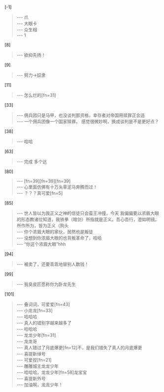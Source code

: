 
[-1] 
>--- 爪<br>
>--- 大眼卡<br>
>--- 众生相<br>
>--- 1<br>

[8] 
>--- 欲抑先扬！<br>

[9] 
>--- 努力->奴隶<br>

[11] 
>--- 怎么烂的[fn=31]<br>

[33] 
>--- 佣兵团只是马甲，也没谈判那资格，幸存者对帝国用赎罪正合适<br>
>--- 一个佣兵团像一个国家赎罪。
感觉很微妙啊，换成谈判是不是更好点？<br>

[38] 
>--- 哈哈<br>

[63] 
>--- 完成
多个达<br>

[80] 
>--- [fn=39][fn=39][fn=39]<br>
>--- 心里面仿佛有十万头草泥马奔腾而过！<br>
>--- ？？？真可爱[fn=5]<br>

[85] 
>--- 世人皆以为我正义之神的信徒只会蛮王冲撞，今天 我偏偏要以浓眉大眼的形态教诸位知道，我铁拳（暗剑）所指就是正义。吾心吾行，澄如明镜。所作所为，皆为正义（狗头<br>
>--- 你个浓眉大眼的家伙，居然也是叛徒<br>
>--- 没想到你浓眉大眼的也背叛革命了，哈哈<br>
>--- “你这个浓眉大眼”hhh<br>

[94] 
>--- 被卖了，还要乖乖地替别人数钱！<br>

[99] 
>--- 我臭皮匠愿称你为卧龙先生<br>

[101] 
>--- 叠词词，可爱爱[fn=43]<br>
>--- 小龙龙[fn=33]<br>
>--- 哈哈哈<br>
>--- 真人的错别字越来越多了<br>
>--- 哈哈哈<br>
>--- 龙龙少年[fn=31]<br>
>--- 龙龙哥<br>
>--- 真人错过了月底爆更[fn=12]不，是我们错失了真人的月底爆更<br>
>--- 喜提新绰号<br>
>--- 可爱捏[fn=21]<br>
>--- 雕雕城主龙龙少年<br>
>--- 哈哈哈，龙龙少年[fn=58]龙宝宝<br>
>--- 喜提新外号<br>
>--- 加油啊，龙龙少年！<br>
